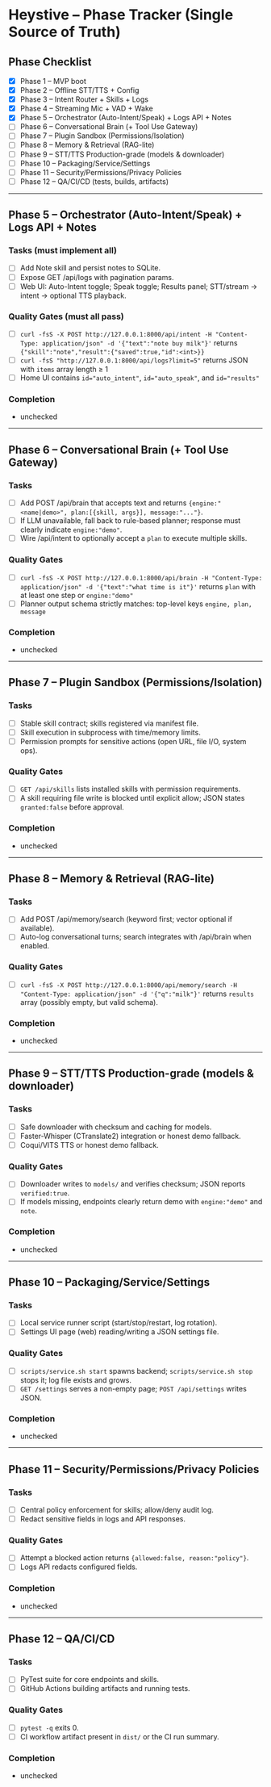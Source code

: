 # Heystive – Phase Tracker (Single Source of Truth)

## Phase Checklist
- [x] Phase 1 – MVP boot
- [x] Phase 2 – Offline STT/TTS + Config
- [x] Phase 3 – Intent Router + Skills + Logs
- [x] Phase 4 – Streaming Mic + VAD + Wake
- [x] Phase 5 – Orchestrator (Auto-Intent/Speak) + Logs API + Notes
- [ ] Phase 6 – Conversational Brain (+ Tool Use Gateway)
- [ ] Phase 7 – Plugin Sandbox (Permissions/Isolation)
- [ ] Phase 8 – Memory & Retrieval (RAG-lite)
- [ ] Phase 9 – STT/TTS Production-grade (models & downloader)
- [ ] Phase 10 – Packaging/Service/Settings
- [ ] Phase 11 – Security/Permissions/Privacy Policies
- [ ] Phase 12 – QA/CI/CD (tests, builds, artifacts)

---

## Phase 5 – Orchestrator (Auto-Intent/Speak) + Logs API + Notes
### Tasks (must implement all)
- [ ] Add Note skill and persist notes to SQLite.
- [ ] Expose GET /api/logs with pagination params.
- [ ] Web UI: Auto-Intent toggle; Speak toggle; Results panel; STT/stream → intent → optional TTS playback.
### Quality Gates (must all pass)
- [ ] `curl -fsS -X POST http://127.0.0.1:8000/api/intent -H "Content-Type: application/json" -d '{"text":"note buy milk"}'` returns `{"skill":"note","result":{"saved":true,"id":<int>}}`
- [ ] `curl -fsS "http://127.0.0.1:8000/api/logs?limit=5"` returns JSON with `items` array length ≥ 1
- [ ] Home UI contains `id="auto_intent"`, `id="auto_speak"`, and `id="results"`
### Completion
- unchecked

---

## Phase 6 – Conversational Brain (+ Tool Use Gateway)
### Tasks
- [ ] Add POST /api/brain that accepts text and returns `{engine:"<name|demo>", plan:[{skill, args}], message:"..."}`.
- [ ] If LLM unavailable, fall back to rule-based planner; response must clearly indicate `engine:"demo"`.
- [ ] Wire /api/intent to optionally accept a `plan` to execute multiple skills.
### Quality Gates
- [ ] `curl -fsS -X POST http://127.0.0.1:8000/api/brain -H "Content-Type: application/json" -d '{"text":"what time is it"}'` returns `plan` with at least one step or `engine:"demo"`
- [ ] Planner output schema strictly matches: top-level keys `engine, plan, message`
### Completion
- unchecked

---

## Phase 7 – Plugin Sandbox (Permissions/Isolation)
### Tasks
- [ ] Stable skill contract; skills registered via manifest file.
- [ ] Skill execution in subprocess with time/memory limits.
- [ ] Permission prompts for sensitive actions (open URL, file I/O, system ops).
### Quality Gates
- [ ] `GET /api/skills` lists installed skills with permission requirements.
- [ ] A skill requiring file write is blocked until explicit allow; JSON states `granted:false` before approval.
### Completion
- unchecked

---

## Phase 8 – Memory & Retrieval (RAG-lite)
### Tasks
- [ ] Add POST /api/memory/search (keyword first; vector optional if available).
- [ ] Auto-log conversational turns; search integrates with /api/brain when enabled.
### Quality Gates
- [ ] `curl -fsS -X POST http://127.0.0.1:8000/api/memory/search -H "Content-Type: application/json" -d '{"q":"milk"}'` returns `results` array (possibly empty, but valid schema).
### Completion
- unchecked

---

## Phase 9 – STT/TTS Production-grade (models & downloader)
### Tasks
- [ ] Safe downloader with checksum and caching for models.
- [ ] Faster-Whisper (CTranslate2) integration or honest demo fallback.
- [ ] Coqui/VITS TTS or honest demo fallback.
### Quality Gates
- [ ] Downloader writes to `models/` and verifies checksum; JSON reports `verified:true`.
- [ ] If models missing, endpoints clearly return demo with `engine:"demo"` and `note`.
### Completion
- unchecked

---

## Phase 10 – Packaging/Service/Settings
### Tasks
- [ ] Local service runner script (start/stop/restart, log rotation).
- [ ] Settings UI page (web) reading/writing a JSON settings file.
### Quality Gates
- [ ] `scripts/service.sh start` spawns backend; `scripts/service.sh stop` stops it; log file exists and grows.
- [ ] `GET /settings` serves a non-empty page; `POST /api/settings` writes JSON.
### Completion
- unchecked

---

## Phase 11 – Security/Permissions/Privacy Policies
### Tasks
- [ ] Central policy enforcement for skills; allow/deny audit log.
- [ ] Redact sensitive fields in logs and API responses.
### Quality Gates
- [ ] Attempt a blocked action returns `{allowed:false, reason:"policy"}`.
- [ ] Logs API redacts configured fields.
### Completion
- unchecked

---

## Phase 12 – QA/CI/CD
### Tasks
- [ ] PyTest suite for core endpoints and skills.
- [ ] GitHub Actions building artifacts and running tests.
### Quality Gates
- [ ] `pytest -q` exits 0.
- [ ] CI workflow artifact present in `dist/` or the CI run summary.
### Completion
- unchecked

<!-- Phase 5 completed at 2025-09-29 15:47:43 UTC -->